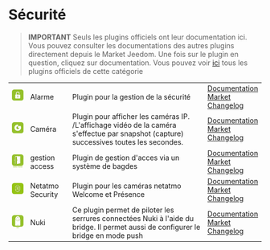 
# Sécurité


>**IMPORTANT**
>Seuls les plugins officiels ont leur documentation ici. Vous pouvez consulter les documentations des autres plugins directement depuis le Market Jeedom. Une fois sur le plugin en question, cliquez sur documentation.
>Vous pouvez voir [ici](https://market.jeedom.com/index.php?v=d&p=market&type=plugin&categorie=security) tous les plugins officiels de cette catégorie


| | | | |
|--- | --- | --- | ---|
|<img src="alarm/alarm_icon.png" class="pluginLogo" width="100" />|Alarme|Plugin pour la gestion de la sécurité|[Documentation](alarm/index)<br/>[Market](https://market.jeedom.com/index.php?v=d&p=market_display&id=26)<br/>[Changelog](alarm/changelog)|
|<img src="camera/camera_icon.png" class="pluginLogo" width="100" />|Caméra|Plugin pour afficher les caméras IP.<br>/L'affichage vidéo de la caméra s'effectue par snapshot (capture) successives toutes les secondes.|[Documentation](camera/index)<br/>[Market](https://market.jeedom.com/index.php?v=d&p=market_display&id=70)<br/>[Changelog](camera/changelog)|
|<img src="gestAccess/gestAccess_icon.png" class="pluginLogo" width="100" />|gestion access|Plugin de gestion d'acces via un système de bagdes|[Documentation](gestAccess/index)<br/>[Market](https://market.jeedom.com/index.php?v=d&p=market_display&id=3686)<br/>[Changelog](gestAccess/changelog)|
|<img src="netatmoWelcome/netatmoWelcome_icon.png" class="pluginLogo" width="100" />|Netatmo Security|Plugin pour les caméras netatmo Welcome et Présence|[Documentation](netatmoWelcome/index)<br/>[Market](https://market.jeedom.com/index.php?v=d&p=market_display&id=1967)<br/>[Changelog](netatmoWelcome/changelog)|
|<img src="nuki/nuki_icon.png" class="pluginLogo" width="100" />|Nuki|Ce plugin permet de piloter les serrures connectées Nuki à l'aide du bridge. Il permet aussi de configurer le bridge en mode push|[Documentation](nuki/index)<br/>[Market](https://market.jeedom.com/index.php?v=d&p=market_display&id=2819)<br/>[Changelog](nuki/changelog)|
